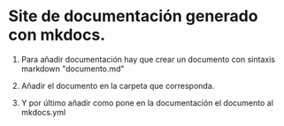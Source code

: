 
# Site de documentación generado con mkdocs.

 1. Para añadir documentación hay que crear un documento con sintaxis markdown "documento.md"

 2. Añadir el documento en la carpeta que corresponda.

 3. Y por último añadir como pone en la documentación el documento al mkdocs.yml
